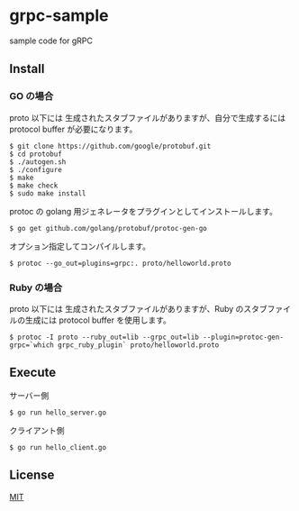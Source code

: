 # grpc-sample
sample code for gRPC

## Install

### GO の場合
proto 以下には 生成されたスタブファイルがありますが、自分で生成するには protocol buffer が必要になります。
```
$ git clone https://github.com/google/protobuf.git
$ cd protobuf
$ ./autogen.sh
$ ./configure
$ make
$ make check
$ sudo make install
```

protoc の golang 用ジェネレータをプラグインとしてインストールします。
```
$ go get github.com/golang/protobuf/protoc-gen-go
```

オプション指定してコンパイルします。
```
$ protoc --go_out=plugins=grpc:. proto/helloworld.proto
```

### Ruby の場合
proto 以下には 生成されたスタブファイルがありますが、Ruby のスタブファイルの生成には protocol buffer を使用します。
```
$ protoc -I proto --ruby_out=lib --grpc_out=lib --plugin=protoc-gen-grpc=`which grpc_ruby_plugin` proto/helloworld.proto
```


## Execute

サーバー側
```
$ go run hello_server.go
```

クライアント側
```
$ go run hello_client.go
```

## License
[MIT](LICENSE)
